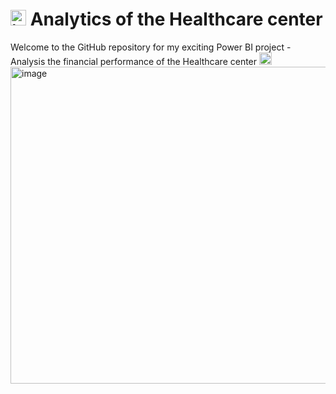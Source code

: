 # <img width="25" height="25" alt="image" src="https://github.com/user-attachments/assets/0d6b8573-170b-4ebd-b469-c1a7263a3c23" /> Analytics of the Healthcare center
Welcome to the GitHub repository for my exciting Power BI project - Analysis the financial performance of the Healthcare center <img width="20" height="20" alt="image" src="https://github.com/user-attachments/assets/2ad13dce-d7a9-4f22-90c1-b4fc355697b4" />
<img width="909" height="507" alt="image" src="https://github.com/user-attachments/assets/474bef16-bbf3-431f-be3d-11f6fbf1270c" />



